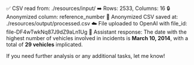 ✅ CSV read from: ./resources/input/
➡️ Rows: 2533, Columns: 16
🔒 Anonymized column: reference_number
📁 Anonymized CSV saved at: ./resources/output/processed.csv
☁️ File uploaded to OpenAI with file_id: file-DF4wTwkNq87J9dZ9aLn1Ug
🤖 Assistant response:
The date with the highest number of vehicles involved in incidents is **March 10, 2014**, with a total of **29 vehicles** implicated. 

If you need further analysis or any additional tasks, let me know!